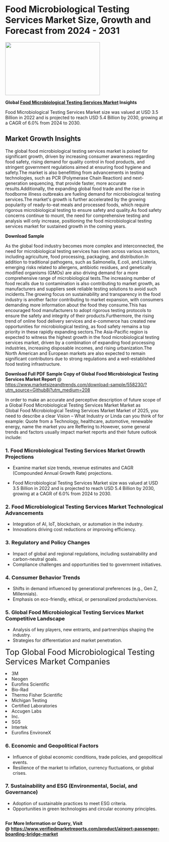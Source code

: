 <H1>Food Microbiological Testing Services Market Size, Growth and Forecast from 2024 - 2031</H1><img class="aligncenter size-medium wp-image-584254" src="https://thirdeyenews.in/wp-content/uploads/2024/09/Global-Market-Research-300x168.jpeg" alt="" width="300" height="168" /><p><strong>Global&nbsp;<a href="https://www.marketsizeandtrends.com/download-sample/558230/?utm_source=Github8j?utm_medium=208">Food Microbiological Testing Services Market</a> Insights</strong></p><p>Food Microbiological Testing Services Market size was valued at USD 3.5 Billion in 2022 and is projected to reach USD 5.4 Billion by 2030, growing at a CAGR of 6.0% from 2024 to 2030.</p><p><h2>Market Growth Insights</h2> <p>The global food microbiological testing services market is poised for significant growth, driven by increasing consumer awareness regarding food safety, rising demand for quality control in food products, and stringent government regulations aimed at ensuring food hygiene and safety.The market is also benefitting from advancements in testing technologies, such as PCR (Polymerase Chain Reaction) and next-generation sequencing, that provide faster, more accurate results.Additionally, the expanding global food trade and the rise in foodborne illness outbreaks are fueling demand for microbiological testing services.The market's growth is further accelerated by the growing popularity of ready-to-eat meals and processed foods, which require rigorous microbiological testing to ensure safety and quality.As food safety concerns continue to mount, the need for comprehensive testing and analysis will only increase, positioning the food microbiological testing services market for sustained growth in the coming years.</p> <p><strong>Download Sample</strong></p> <p>As the global food industry becomes more complex and interconnected, the need for microbiological testing services has risen across various sectors, including agriculture, food processing, packaging, and distribution.In addition to traditional pathogens, such as Salmonella, E.coli, and Listeria, emerging risks related to allergens, antibiotic residues, and genetically modified organisms (GMOs) are also driving demand for a more comprehensive range of microbiological tests.The increasing number of food recalls due to contamination is also contributing to market growth, as manufacturers and suppliers seek reliable testing solutions to avoid such incidents.The growing focus on sustainability and transparency in the food industry is another factor contributing to market expansion, with consumers demanding more information about the food they consume.This has encouraged food manufacturers to adopt rigorous testing protocols to ensure the safety and integrity of their products.Furthermore, the rising trend of online food delivery services and e-commerce has created new opportunities for microbiological testing, as food safety remains a top priority in these rapidly expanding sectors.The Asia-Pacific region is expected to witness the highest growth in the food microbiological testing services market, driven by a combination of expanding food processing industries, increasing disposable incomes, and rising urbanization.The North American and European markets are also expected to remain significant contributors due to strong regulations and a well-established food testing infrastructure.</p> <p><span class=""><strong>Download Full PDF Sample Copy of Global Food Microbiological Testing Services Market Report</strong> @ <a href="https://www.marketsizeandtrends.com/download-sample/558230/?utm_source=Github8j?utm_medium=208" target="_blank">https://www.marketsizeandtrends.com/download-sample/558230/?utm_source=Github8j?utm_medium=208</a></span></p><p>In order to make an accurate and perceptive description of future scope of a Global&nbsp;Food Microbiological Testing Services Market Market as Global&nbsp;Food Microbiological Testing Services Market Market of 2025, you need to describe a clear Vision &ndash; What Industry or Linda can you think of for example: Quote from a Technology, healthcare, automotive, renewable energy, name the market you are Reffering to.However, some general trends and factors usually impact market reports and their future outlook include:</p><h3>1.&nbsp;<strong>Food Microbiological Testing Services Market Growth Projections</strong></h3><ul><li>Examine market size trends, revenue estimates and CAGR (Compounded Annual Growth Rate) projections.</li><li><p>Food Microbiological Testing Services Market size was valued at USD 3.5 Billion in 2022 and is projected to reach USD 5.4 Billion by 2030, growing at a CAGR of 6.0% from 2024 to 2030.</p></li></ul><h3>2.&nbsp;<strong>Food Microbiological Testing Services Market Technological Advancements</strong></h3><ul><li>Integration of AI, IoT, blockchain, or automation in the industry.</li><li>Innovations driving cost reductions or improving efficiency.</li></ul><h3>3.&nbsp;<strong>Regulatory and Policy Changes</strong></h3><ul><li>Impact of global and regional regulations, including sustainability and carbon-neutral goals.</li><li>Compliance challenges and opportunities tied to government initiatives.</li></ul><h3>4.&nbsp;<strong>Consumer Behavior Trends</strong></h3><ul><li>Shifts in demand influenced by generational preferences (e.g., Gen Z, Millennials).</li><li>Emphasis on eco-friendly, ethical, or personalized products/services.</li></ul><h3>5.&nbsp;<strong>Global Food Microbiological Testing Services Market Competitive Landscape</strong></h3><ul><li>Analysis of key players, new entrants, and partnerships shaping the industry.</li><li>Strategies for differentiation and market penetration.</li></ul><p data-pm-slice="1 1 []"><span style="color: inherit; font-family: inherit; font-size: 25px;">Top Global Food Microbiological Testing Services Market Companies</span></p><div class="" data-test-id=""><p><li>3M</li><li> Neogen</li><li> Eurofins Scientific</li><li> Bio-Rad</li><li> Thermo Fisher Scientific</li><li> Michigan Testing</li><li> Certified Laboratories</li><li> Accugen Labs</li><li> Inc.</li><li> SGS</li><li> Intertek</li><li> Eurofins EnvironeX</li></p></div><h3>6.&nbsp;<strong>Economic and Geopolitical Factors</strong></h3><ul><li>Influence of global economic conditions, trade policies, and geopolitical events.</li><li>Resilience of the market to inflation, currency fluctuations, or global crises.</li></ul><h3>7.&nbsp;<strong>Sustainability and ESG (Environmental, Social, and Governance)</strong></h3><ul><li>Adoption of sustainable practices to meet ESG criteria.</li><li>Opportunities in green technologies and circular economy principles.</li></ul><h2><strong style="font-size: 14px;">For More Information or Query, Visit @&nbsp;</strong><a style="background-color: #ffffff; font-size: 14px;" href="https://www.marketsizeandtrends.com/report/food-microbiological-testing-services-market/" target="_blank">https://www.verifiedmarketreports.com/product/airport-passenger-boarding-bridge-market</a></h2>